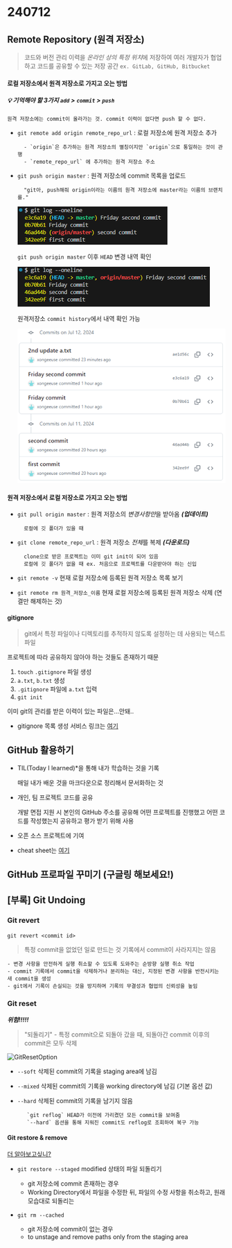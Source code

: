 # 240712

## Remote Repository (원격 저장소)
> 코드와 버전 관리 이력을 *온라인 상의 특정 위치*에 저장하여 여러 개발자가 협업하고 코드를 공유할 수 있는 저장 공간
`ex. GitLab, GitHub, Bitbucket`

#### 로컬 저장소에서 원격 저장소로 가지고 오는 방법
##### 💡 기억해야 할 3가지  `add` > `commit` > `push`

    원격 저장소에는 commit이 올라가는 것. commit 이력이 없다면 push 할 수 없다.


- `git remote add origin remote_repo_url` : 로컬 저장소에 원격 저장소 추가
        
        - `origin`은 추가하는 원격 저장소의 별칭이지만 `origin`으로 통일하는 것이 관행
        - `remote_repo_url` 에 추가하는 원격 저장소 주소

- `git push origin master` : 원격 저장소에 commit 목록을 업로드

        "git아, push해줘 origin이라는 이름의 원격 저장소에 master라는 이름의 브랜치를."



    ![](images/image-2.png) 

    `git push origin master` 이후 `HEAD` 변경 내역 확인

    ![alt text](images/image-3.png)

    원격저장소 `commit history`에서 내역 확인 가능

    ![alt text](images/image-5.png)



#### 원격 저장소에서 로컬 저장소로 가지고 오는 방법

- `git pull origin master` : 원격 저장소의 *변경사항만*을 받아옴 ***(업데이트)***
        
        로컬에 깃 폴더가 있을 때

- `git clone remote_repo_url` : 원격 저장소 *전체*를 복제 ***(다운로드)***
        
        clone으로 받은 프로젝트는 이미 git init이 되어 있음
        로컬에 깃 폴더가 없을 때 ex. 처음으로 프로젝트를 다운받아야 하는 신입

- `git remote -v` 현재 로컬 저장소에 등록된 원격 저장소 목록 보기

- `git remote rm 원격_저장소_이름` 현재 로컬 저장소에 등록된 원격 저장소 삭제 (연결만 해제하는 것)


#### gitignore
> git에서 특정 파일이나 디렉토리를 추적하지 않도록 설정하는 데 사용되는 텍스트 파일

프로젝트에 따라 공유하지 않아야 하는 것들도 존재하기 때문
1. `touch` `.gitignore` 파일 생성
2. `a.txt`, `b.txt` 생성
3. `.gitignore` 파일에 `a.txt` 입력
4. `git init` 

이미 git의 관리를 받은 이력이 있는 파일은...안돼..

- gitignore 목록 생성 서비스 링크는 [여기](https://www.toptal.com/developers/gitignore)

## GitHub 활용하기

- TIL(Today I learned)*을 통해 내가 학습하는 것을 기록

    매일 내가 배운 것을 마크다운으로 정리해서 문서화하는 것
- 개인, 팀 프로젝트 코드를 공유
    
    개발 면접 지원 시 본인의 GitHub 주소를 공유해 어떤 프로젝트를 진행했고 어떤 코드를 작성했는지 공유하고 평가 받기 위해 사용
- 오픈 소스 프로젝트에 기여
- cheat sheet는 [여기](https://training.github.com/downloads/ko/github-git-cheat-sheet/)



## GitHub 프로파일 꾸미기 (구글링 해보세요!)

## [부록] Git Undoing
### Git revert 
`git revert <commit id>`
>특정 commit을 없었던 일로 만드는 것
기록에서 commit이 사라지지는 않음

    - 변경 사항을 안전하게 실행 취소할 수 있도록 도와주는 순방향 실행 취소 작업
    - commit 기록에서 commit을 삭제하거나 분리하는 대신, 지정된 변경 사항을 반전시키는 새 commit을 생성
    - git에서 기록이 손실되는 것을 방지하며 기록의 무결성과 협업의 신뢰성을 높임

### Git reset 
***위험!!!!!***
> "되돌리기" - 특정 commit으로 되돌아 갔을 때, 되돌아간 commit 이후의 commit은 모두 삭제

![GitResetOption](https://wac-cdn.atlassian.com/dam/jcr:7fb4b5f7-a2cd-4cb7-9a32-456202499922/03%20(8).svg?cdnVersion=1931)
- `--soft` 삭제된 commit의 기록을 staging area에 남김
- `--mixed` 삭제된 commit의 기록을 working directory에 남김 (기본 옵션 값)
- `--hard` 삭제된 commit의 기록을 남기지 않음
                
         `git reflog` HEAD가 이전에 가리켰던 모든 commit을 보여줌
         `--hard` 옵션을 통해 지워진 commit도 reflog로 조회하여 복구 가능

#### Git restore & remove
[더 알아보고싶니?](https://www.atlassian.com/git/tutorials/undoing-changes/git-rm)
- `git restore --staged` modified 상태의 파일 되돌리기

    - git 저장소에 commit 존재하는 경우
    - Working Directory에서 파일을 수정한 뒤, 파일의 수정 사항을 취소하고, 원래 모습대로 되돌리는


 - `git rm --cached`
    
    - git 저장소에 commit이 없는 경우
    - to unstage and remove paths only from the staging area
    